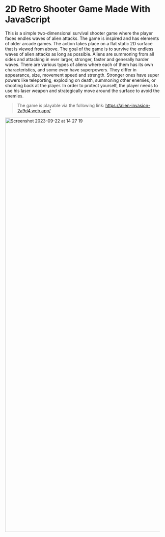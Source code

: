 # 2D Retro Shooter Game Made With JavaScript

This is a simple two-dimensional survival shooter game where the player faces endles waves of alien attacks. The game is inspired and has elements of older arcade games. The action takes place on a flat static 2D surface that is viewed from above. The goal of the game is to survive the endless waves of alien attacks as long as possible. Aliens are summoning from all sides and attacking in ever larger, stronger, faster and generally harder waves. There are various types of aliens where each of them has its own characteristics, and some even have superpowers. They differ in appearance, size, movement speed and strength. Stronger ones have super powers like teleporting, exploding on death, summoning other enemies, or shooting back at the player. In order to protect yourself, the player needs to use his laser weapon and strategically move around the surface to avoid the enemies.

> The game is playable via the following link: https://alien-invasion-2a9d4.web.app/

<img width="1347" alt="Screenshot 2023-09-22 at 14 27 19" src="https://github.com/timjuic/js-retro-game/assets/70685646/56fe7313-b648-4c65-a253-9476fede662f">

